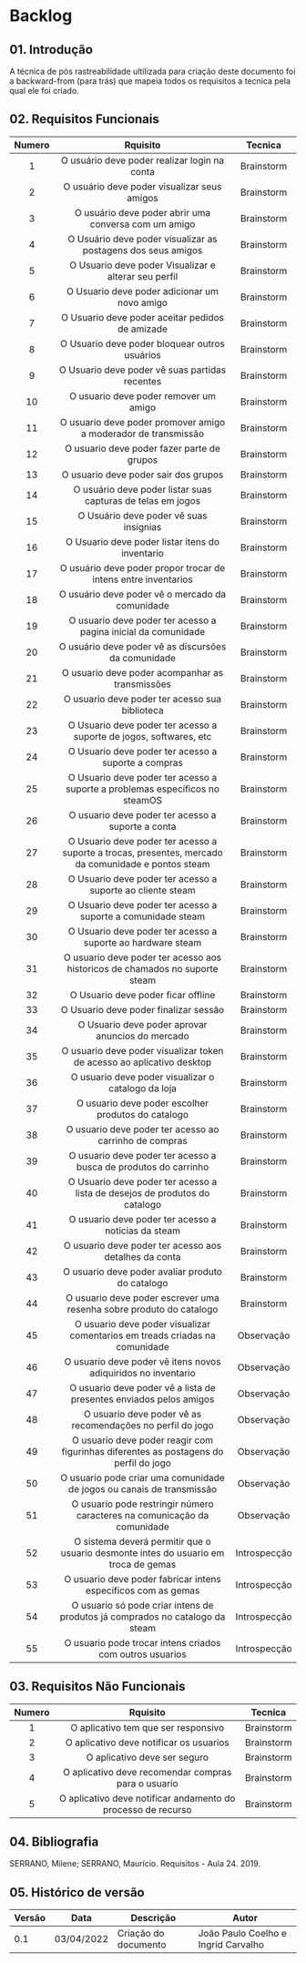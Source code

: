 # Backlog

## 01. Introdução

A técnica de pós rastreabilidade ultilizada para criação deste documento foi a backward-from (para trás) que mapeia todos os requisitos a tecnica pela qual ele foi criado.

## 02. Requisitos Funcionais

| Numero | Rquisito                                                             | Tecnica      |
| :----: | :------:                                                             | :----------: |
|   1    | O usuário deve poder realizar login na conta                         | Brainstorm   |
|   2    | O usuário deve poder visualizar seus amigos                          | Brainstorm   |
|   3    | O usuário deve poder abrir uma conversa com um amigo                 | Brainstorm   |
|   4    | O Usuário deve poder visualizar as postagens dos seus amigos         | Brainstorm   |
|   5    | O Usuario deve poder Visualizar e alterar seu perfil                 | Brainstorm   |
|   6    | O Usuario deve poder adicionar um novo amigo                         | Brainstorm   |
|   7    | O Usuario deve poder aceitar pedidos de amizade                      | Brainstorm   |
|   8    | O Usuario deve poder bloquear outros usuários                        | Brainstorm   |
|   9    | O Usuario deve poder vê suas partidas recentes                       | Brainstorm   |
|   10   | O usuario deve poder remover um amigo                                | Brainstorm   |
|   11   | O usuario deve poder promover amigo a moderador de transmissão       | Brainstorm   |
|   12   | O usuario deve poder fazer parte de grupos                           | Brainstorm   |
|   13   | O usuario deve poder sair dos grupos                                 | Brainstorm   |
|   14   | O usuário deve poder listar suas capturas de telas em jogos          | Brainstorm   |
|   15   | O Usuário deve poder vê suas insígnias                               | Brainstorm   |
|   16   | O Usuario deve poder listar itens do inventario                      | Brainstorm   |
|   17   | O usuário deve poder propor trocar de intens entre inventarios       | Brainstorm   |
|   18   | O usuário deve poder vê o mercado da comunidade                      | Brainstorm   |
|   19   | O usuario deve poder ter acesso a pagina inicial da comunidade       | Brainstorm   |
|   20   | O usuário deve poder vê as discursões da comunidade                 | Brainstorm   |
|   21   | O usuario deve poder acompanhar as transmissões                      | Brainstorm   |
|   22   | O usuario deve poder ter acesso sua biblioteca                       | Brainstorm   |
|   23   | O Usuario deve poder ter acesso a suporte de jogos, softwares, etc   | Brainstorm   |
|   24   | O Usuario deve poder ter acesso a suporte a compras                  | Brainstorm   |
|   25   | O Usuario deve poder ter acesso a suporte a problemas específicos no steamOS    | Brainstorm   |
|   26   | O usuario deve poder ter acesso a suporte a conta                    | Brainstorm   |
|   27   | O Usuario deve poder ter acesso a suporte a trocas, presentes, mercado da comunidade e pontos steam   | Brainstorm   |
|   28   | O Usuario deve poder ter acesso a suporte ao cliente steam           | Brainstorm   |
|   29   | O Usuario deve poder ter acesso a suporte a comunidade steam         | Brainstorm   |
|   30   | O Usuario deve poder ter acesso a suporte ao hardware steam          | Brainstorm   |
|   31   | O usuario deve poder ter acesso aos historicos de chamados no suporte steam   | Brainstorm   |
|   32   | O Usuario deve poder ficar offline                                   | Brainstorm   |
|   33   | O Usuario deve poder finalizar sessão                                | Brainstorm   |
|   34   | O Usuario deve poder aprovar anuncios do mercado                     | Brainstorm   |
|   35   | O usuario deve poder visualizar token de acesso ao aplicativo desktop| Brainstorm   |
|   36   | O usuario deve poder visualizar o catalogo da loja                   | Brainstorm   |
|   37   | O usuario deve poder escolher produtos do catalogo                   | Brainstorm   |
|   38   | O usuario deve poder ter acesso ao carrinho de compras               | Brainstorm   |
|   39   | O usuario deve poder ter acesso a busca de produtos do carrinho      | Brainstorm   |
|   40   | O Usuario deve poder ter acesso a lista de desejos de produtos do catalogo            | Brainstorm   |
|   41   | O usuario deve poder ter acesso a noticias da steam                  | Brainstorm   |
|   42   | O usuario deve poder ter acesso aos detalhes da conta                | Brainstorm   |
|   43   | O usuario deve poder avaliar produto do catalogo                     | Brainstorm   |
|   44   | O usuario deve poder escrever uma resenha sobre produto do catalogo  | Brainstorm   |
|   45   | O usuario deve poder visualizar comentarios em treads criadas na comunidade                   | Observação  |
|   46   | O usuario deve poder vê itens novos adiquiridos no inventario         | Observação   |
|   47   | O usuario deve poder vê a lista de presentes enviados pelos amigos    | Observação   |
|   48   | O usuario deve poder vê as recomendações no perfil do jogo            | Observação   |
|   49   | O usuario deve poder reagir com figurinhas diferentes as postagens do perfil do jogo                  | Observação   |
|   50   | O usuario pode criar uma comunidade de jogos ou canais de transmissão       | Observação   |
|   51   | O usuario pode restringir número caracteres na comunicação da comunidade    | Observação   |
|   52   | O sistema deverá permitir que o usuario desmonte intes do usuario em troca de gemas            | Introspecção   |
|   53   | O usuario deve poder fabricar intens especificos com as gemas           | Introspecção   |
|   54   | O usuario só pode criar intens de produtos já comprados no catalogo da steam       | Introspecção   |
|   55   | O usuario pode trocar intens criados com outros usuarios   | Introspecção   |



## 03. Requisitos Não Funcionais

| Numero | Rquisito                                                             | Tecnica      |
| :----: | :------:                                                             | :----------: |
|   1    | O aplicativo tem que ser responsivo                                  | Brainstorm   |
|   2    | O aplicativo deve notificar os usuarios                              | Brainstorm   |
|   3    | O aplicativo deve ser seguro                                         | Brainstorm   |
|   4    | O aplicativo deve recomendar compras para o usuario                  | Brainstorm   |
|   5    | O aplicativo deve notificar andamento do processo de recurso         | Brainstorm   |

## 04. Bibliografia

SERRANO, Milene; SERRANO, Maurício. Requisitos - Aula 24. 2019.

## 05. Histórico de versão

| Versão | Data       | Descrição                                          | Autor             |
| ------ | ---------- | -------------------------------------------------- | ----------------- |
| 0.1    | 03/04/2022 | Criação do documento            | João Paulo Coelho e Ingrid Carvalho |
